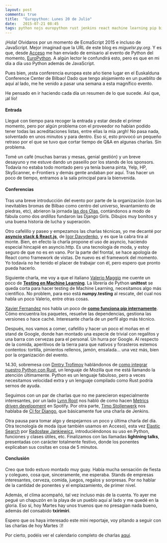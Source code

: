```yaml
---
layout: post
comments: true
title:  "Europython: Lunes 20 de Julio"
date:   2015-07-21 08:45
tags: python nojs europython rust jenkins react machine learning pip bilbao metrics elasticsearch
---
```


¡Hola! Olvidaros por un momento de EcmaScript 2015 e incluso de JavaScript. Mejor imaginad que la URL de este blog es *miguelsr.py.org*. Y es que, desde [Acceso][acceso] me han enviado de emisario al evento de Python del momento, [EuroPython][europython]. A algún lector le confundirá esto, pero es que en mi día a día uso Python además de JavaScript.

Pues bien, ¡esta conferencia europea este año tiene lugar en el Euskalduna Conference Center de Bilbao! Dado que tengo alojamiento en un pueblito de aquí al lado, me he venido a pasar una semana a esta magnífico evento.

He pensado en ir haciendo cada día un resumen de lo que sucede. Así que, ¡al lío!

#### Entrada

Llegué con tiempo para recoger la entrada y estar desde el primer momento, pero por algún problema con el proveedor no habían podido tener todas las acreditaciones listas, entre ellas la mía ¡argh! No pasa nada, solventado en unos minutos y para dentro. Eso sí, esto provocó un pequeño retraso por el que se tuvo que cortar tiempo de Q&A en algunas charlas. Sin problema.

Tomé un café (muchas barras y mesas, genial gestión) y un breve desayuno y me estuve dando un paseillo por los stands de los sponsors. Todavía no estaba todo montado pero ya tenía buena pinta, Yelp, HP, SkyScanner, e-Frontiers y demás gente andaban por aquí. Tras hacer un poco de tiempo, entramos a la sala principal para la bienvenida.

#### Conferencias

Tras una breve introducción del evento por parte de la organización (con las inevitables bromas de Bilbao como centro del universo, levantamiento de piedras, etc), abrieron la jornada [las dos Olas][ola_and_ola], contándonos a modo de fábula como dos *ardillas* fundaron las Django Girls. Dibujos muy bonitos y una buena historia de lucha y superación.

Otro cafelillo y paseo y empezamos las charlas técnicas, yo me decanté por **[asyncio stack & React.js][asyncio]**, de [Igor Davydenko][igor], y es que la cabra tira al monte. Bien, en efecto la charla propone el uso de asyncio, haciendo especial hincapié en asyncio.http. Es una tecnología de moda, y estoy seguro de que no es en vano. Por la parte del frontal, se hace apología de React como framework de vistas. De nuevo es el framework del momento. Yo todavía no he tenido el placer de trabajar con él, pero espero que pronto pueda hacerlo.

Siguiente charla, me voy a que el italiano [Valerio Maggio][valerio] me cuente un poco de **[Testing en Machine Learning][machine_learning]**. La librería de Python **unittest** se queda corta para hacer testing de Machine Learning, necesitamos algo más científico. No problem, para eso está **numpy.testing** al rescate, del cual nos habla un poco Valerio, entre otras cosas.

[Xavier Fernandez][xavier] nos habla un poco de **[como funciona pip internamente][pip_internals]**. Cómo encuentra los paquetes, resuelve las dependencias, gestiona las versiones o hace caché. Interesante charla de un perfil algo más técnico.

Después, nos vamos a comer, cafelillo y hacer un poco el moñas en el stand de Google, donde han montado una especie de trivial con regalitos y una barra con cervezas para el personal. Un hurra por Google. Al respecto de la comida, aperitivos de la tierra para que nativos y forasteros estemos contentos: tortilla, pimientos rellenos, jamón, ensalada... una vez más, bien por la organización del evento.

14.30, sobremesa con [Dmtry Trofimov][dmitry] hablándonos de [como integrar nuestro Python con Rust][rust], un lenguaje de Mozilla que me está llamando la atención últimamente. Python es un lenguaje fabuloso, pero a veces necesitamos velocidad extra y un lenguaje compilado como Rust podría sernos de ayuda.

Seguimos con un par de charlas que no me parecieron especialmente interesantes, por un lado [Lynn Root][lroot] nos habló de como hacen [Metrics driven development][mdd] en Spotify. Por otra parte, [Timo Stollenwerk][timo] nos hablaba de [CI for Django][jenkins], que básicamente fue una charla de Jenkins.

Otra pausa para tomar algo y despejarnos un poco y última charla del día. Otra tecnología de moda (que también usamos en Acceso), esta vez [Elastic Search][elastic] por [Radosław Jankiewicz][radoslaw], introduciéndonos su uso en Python, funciones y clases útiles, etc. Finalizamos con las llamadas **lightning talks**, presentadas con carácter totalmente festivo, donde los ponentes explicaban sus cositas en cosa de 5 minutos.

#### Conclusión

Creo que todo estuvo montado muy guay. Había mucha sensación de fiesta y colegueo, cosa que, sinceramente, me esperaba. Stands de empresas interesantes, cerveza, comida, juegos, regalos y sorpresas. Por no hablar de la cantidad de ponentes y el emplazamiento, de primer nivel.

Además, el clima acompañó, tal vez incluso más de la cuenta. Yo ayer me pegué un chapuzón en la playa de un pueblo aquí al lado y me quedé en la gloria. Eso sí, hoy Martes hay unos truenos que no presagian nada bueno, además del consabido **txirimiri**.

Espero que os haya interesado este mini reportaje, voy pitando a seguir con las charlas de hoy Martes :)!

Por cierto, podéis ver el calendario completo de charlas [aquí][calendario_completo].

[acceso]: http://www.acceso.com
[europython]: https://ep2015.europython.eu/
[ola_and_ola]: http://blog.europython.eu/post/117337312602/our-next-keynote-ola-ola-django-girls
[asyncio]: https://ep2015.europython.eu/conference/talks/asyncio-stack-reactjs-or-development-on-the-edge
[igor]: https://ep2015.europython.eu/conference/p/igor-davydenko
[machine_learning]: https://ep2015.europython.eu/conference/talks/testing-machine-learning-code
[valerio]: https://ep2015.europython.eu/conference/p/valerio-maggio
[xavier]: https://ep2015.europython.eu/conference/p/-264
[pip_internals]: https://ep2015.europython.eu/conference/talks/pip-internals
[dmitry]: https://ep2015.europython.eu/conference/p/-351
[rust]: https://ep2015.europython.eu/conference/talks/rustify-your-python
[lroot]: https://ep2015.europython.eu/conference/p/lynn-root
[mdd]: https://ep2015.europython.eu/conference/talks/metrics-driven-development
[timo]: https://ep2015.europython.eu/conference/p/-86
[jenkins]: https://ep2015.europython.eu/conference/talks/the-butler-and-the-snake-continuous-integration-for-python
[elastic]: https://ep2015.europython.eu/conference/talks/python-and-elasticsearch-101
[radoslaw]: https://ep2015.europython.eu/conference/p/radosaw-jankiewicz
[calendario_completo]: https://ep2015.europython.eu/p3/schedule/ep2015/
